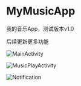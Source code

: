 # MyMusicApp

我的音乐App，测试版本v1.0

后续更新更多功能

![MainActivity](D:\androiddemo\test_project\MyMusic\img\MainActivity.jpg)

![MusicPlayActivity](D:\androiddemo\test_project\MyMusic\img\MusicPlayActivity.jpg)

![Notification](D:\androiddemo\test_project\MyMusic\img\Notification.jpg)
